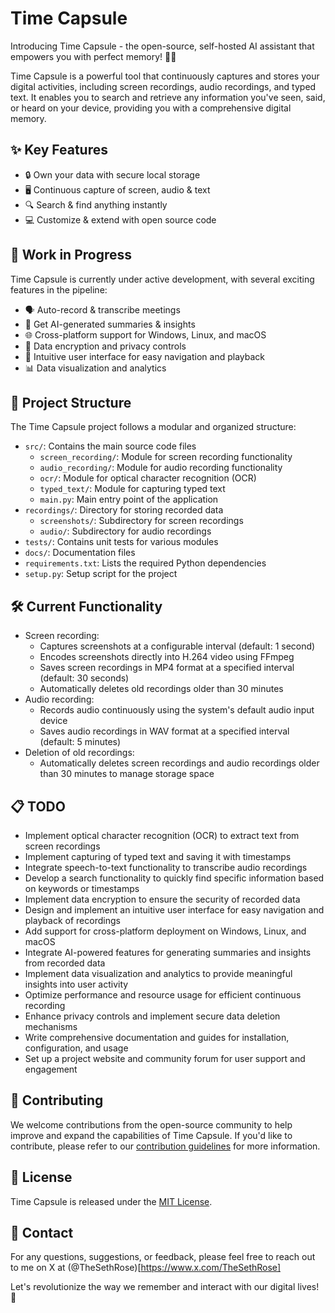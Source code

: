 # Time Capsule

Introducing Time Capsule - the open-source, self-hosted AI assistant that empowers you with perfect memory! 🧠💡

Time Capsule is a powerful tool that continuously captures and stores your digital activities, including screen recordings, audio recordings, and typed text. It enables you to search and retrieve any information you've seen, said, or heard on your device, providing you with a comprehensive digital memory.

## ✨ Key Features

- 🔒 Own your data with secure local storage
- 🖥️ Continuous capture of screen, audio & text
- 🔍 Search & find anything instantly
- 💻 Customize & extend with open source code

## 🚧 Work in Progress

Time Capsule is currently under active development, with several exciting features in the pipeline:

- 🗣️ Auto-record & transcribe meetings
- 🧠 Get AI-generated summaries & insights
- 🌐 Cross-platform support for Windows, Linux, and macOS
- 🔐 Data encryption and privacy controls
- 🎨 Intuitive user interface for easy navigation and playback
- 📊 Data visualization and analytics

## 📂 Project Structure

The Time Capsule project follows a modular and organized structure:

- `src/`: Contains the main source code files
  - `screen_recording/`: Module for screen recording functionality
  - `audio_recording/`: Module for audio recording functionality
  - `ocr/`: Module for optical character recognition (OCR)
  - `typed_text/`: Module for capturing typed text
  - `main.py`: Main entry point of the application
- `recordings/`: Directory for storing recorded data
  - `screenshots/`: Subdirectory for screen recordings
  - `audio/`: Subdirectory for audio recordings
- `tests/`: Contains unit tests for various modules
- `docs/`: Documentation files
- `requirements.txt`: Lists the required Python dependencies
- `setup.py`: Setup script for the project

## 🛠️ Current Functionality

- Screen recording:
  - Captures screenshots at a configurable interval (default: 1 second)
  - Encodes screenshots directly into H.264 video using FFmpeg
  - Saves screen recordings in MP4 format at a specified interval (default: 30 seconds)
  - Automatically deletes old recordings older than 30 minutes
- Audio recording:
  - Records audio continuously using the system's default audio input device
  - Saves audio recordings in WAV format at a specified interval (default: 5 minutes)
- Deletion of old recordings:
  - Automatically deletes screen recordings and audio recordings older than 30 minutes to manage storage space

## 📋 TODO

- Implement optical character recognition (OCR) to extract text from screen recordings
- Implement capturing of typed text and saving it with timestamps
- Integrate speech-to-text functionality to transcribe audio recordings
- Develop a search functionality to quickly find specific information based on keywords or timestamps
- Implement data encryption to ensure the security of recorded data
- Design and implement an intuitive user interface for easy navigation and playback of recordings
- Add support for cross-platform deployment on Windows, Linux, and macOS
- Integrate AI-powered features for generating summaries and insights from recorded data
- Implement data visualization and analytics to provide meaningful insights into user activity
- Optimize performance and resource usage for efficient continuous recording
- Enhance privacy controls and implement secure data deletion mechanisms
- Write comprehensive documentation and guides for installation, configuration, and usage
- Set up a project website and community forum for user support and engagement

## 🤝 Contributing

We welcome contributions from the open-source community to help improve and expand the capabilities of Time Capsule. If you'd like to contribute, please refer to our [contribution guidelines](CONTRIBUTING.md) for more information.

## 📄 License

Time Capsule is released under the [MIT License](LICENSE).

## 📧 Contact

For any questions, suggestions, or feedback, please feel free to reach out to me on X at (@TheSethRose)[https://www.x.com/TheSethRose]

Let's revolutionize the way we remember and interact with our digital lives! 🚀
